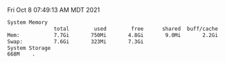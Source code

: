 Fri Oct  8 07:49:13 AM MDT 2021
```bash
System Memory
               total        used        free      shared  buff/cache   available
Mem:           7.7Gi       750Mi       4.8Gi       9.0Mi       2.2Gi       6.6Gi
Swap:          7.6Gi       323Mi       7.3Gi
System Storage
668M	.
```
```bash
